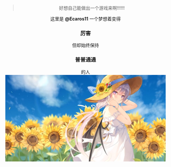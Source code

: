 <center>

> 好想自己能做出一个游戏来啊!!!!!!

这里是 **@Ecaros11**
一个梦想着变得 
### 厉害
但却始终保持 
### 普普通通
的人
![](https://github.com/Ecaros11/Ecaros11/blob/main/image/QQ%E5%9B%BE%E7%89%8720231212230118.png)
<!---
Ecaros11/Ecaros11 is a ✨ special ✨ repository because its `README.md` (this file) appears on your GitHub profile.
You can click the Preview link to take a look at your changes.
--->
